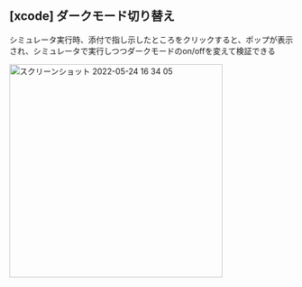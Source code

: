 ## [xcode] ダークモード切り替え

シミュレータ実行時、添付で指し示したところをクリックすると、ポップが表示され、シミュレータで実行しつつダークモードのon/offを変えて検証できる

<img width="378" alt="スクリーンショット 2022-05-24 16 34 05" src="https://user-images.githubusercontent.com/16571394/169975020-a434bf13-7413-4727-8dec-bb007d90cc84.png">
